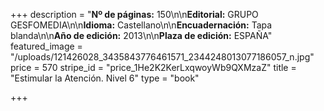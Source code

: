 +++
description = "**Nº de páginas:** 150\n\n**Editorial:** GRUPO GESFOMEDIA\n\n**Idioma:** Castellano\n\n**Encuadernación:** Tapa blanda\n\n**Año de edición:** 2013\n\n**Plaza de edición:** ESPAÑA"
featured_image = "/uploads/121426028_3435843776461571_2344248013077186057_n.jpg"
price = 570
stripe_id = "price_1He2K2KerLxqwoyWb9QXMzaZ"
title = "Estimular la Atención. Nivel 6"
type = "book"

+++
